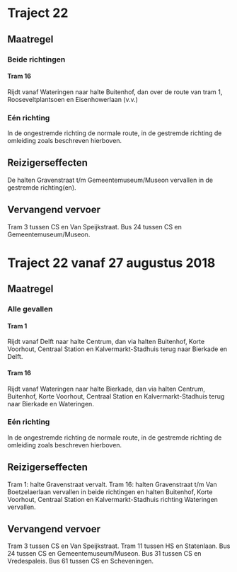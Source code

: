 # Traject 22
## Maatregel
### Beide richtingen

#### Tram 16
Rijdt vanaf Wateringen naar halte Buitenhof, dan over de route van tram 1, Rooseveltplantsoen en Eisenhowerlaan (v.v.)

### Eén richting
In de ongestremde richting de normale route, in de gestremde richting de omleiding zoals beschreven hierboven.

## Reizigerseffecten
De halten Gravenstraat t/m Gemeentemuseum/Museon vervallen in de gestremde richting(en). 

## Vervangend vervoer
Tram 3 tussen CS en Van Speijkstraat.
Bus 24 tussen CS en Gemeentemuseum/Museon.

# Traject 22 vanaf 27 augustus 2018
## Maatregel
### Alle gevallen

#### Tram 1
Rijdt vanaf Delft naar halte Centrum, dan via halten Buitenhof, Korte Voorhout, Centraal Station en Kalvermarkt-Stadhuis terug naar Bierkade en Delft.

#### Tram 16
Rijdt vanaf Wateringen naar halte Bierkade, dan via halten Centrum, Buitenhof, Korte Voorhout, Centraal Station en Kalvermarkt-Stadhuis terug naar Bierkade en Wateringen.

### Eén richting
In de ongestremde richting de normale route, in de gestremde richting de omleiding zoals beschreven hierboven.

## Reizigerseffecten
Tram 1: halte Gravenstraat vervalt.
Tram 16: halten Gravenstraat t/m Van Boetzelaerlaan vervallen in beide  richtingen en halten Buitenhof, Korte Voorhout, Centraal Station en Kalvermarkt-Stadhuis richting Wateringen vervallen. 

## Vervangend vervoer
Tram 3 tussen CS en Van Speijkstraat.
Tram 11 tussen HS en Statenlaan.
Bus 24 tussen CS en Gemeentemuseum/Museon.
Bus 31 tussen CS en Vredespaleis.
Bus 61 tussen CS en Scheveningen.
